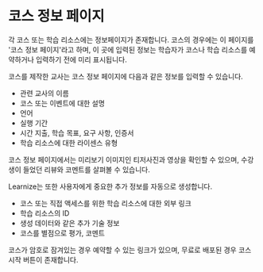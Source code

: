 # 코스 정보 페이지
각 코스 또는 학습 리소스에는 정보페이지가 존재합니다. 코스의 경우에는 이 페이지를 '코스 정보 페이지'라고 하며, 이 곳에 입력된 정보는 학습자가 코스나 학습 리소스를 예약하거나 입력하기 전에 미리 표시됩니다.

코스를 제작한 교사는 코스 정보 페이지에 다음과 같은 정보를 입력할 수 있습니다.
- 관련 교사의 이름
- 코스 또는 이벤트에 대한 설명
- 언어
- 실행 기간
- 시간 지출, 학습 목표, 요구 사항, 인증서
- 학습 리소스에 대한 라이센스 유형

코스 정보 페이지에서는 미리보기 이미지인 티저사진과 영상을 확인할 수 있으며, 수강생이 들었던 리뷰와 코멘트를 살펴볼 수 있습니다.

Learnize는 또한 사용자에게 중요한 추가 정보를 자동으로 생성합니다.
- 코스 또는 직접 액세스를 위한 학습 리소스에 대한 외부 링크
- 학습 리소스의 ID
- 생성 데이터와 같은 추가 기술 정보
- 코스를 별점으로 평가, 코멘트

코스가 암호로 잠겨있는 경우 예약할 수 있는 링크가 있으며, 무료로 배포된 경우 코스 시작 버튼이 존재합니다.